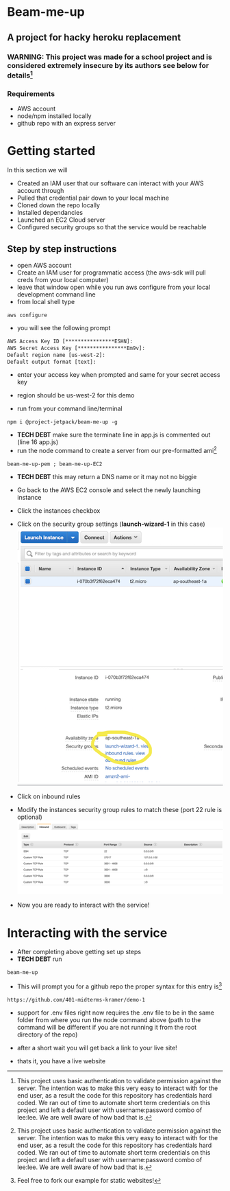 # Beam-me-up
## A project for hacky heroku replacement
### WARNING: This project was made for a school project and is considered extremely insecure by its authors see below for details[^1]

### Requirements
  - AWS account
  - node/npm installed locally
  - github repo with an express server


# Getting started 
In this section we will 
- Created an IAM user that our software can interact with your AWS account through
- Pulled that credential pair down to your local machine
- Cloned down the repo locally
- Installed dependancies
- Launched an EC2 Cloud server
- Configured security groups so that the service would be reachable

## Step by step instructions
  - open AWS account
  - Create an IAM user for programmatic access (the aws-sdk will pull creds from your local computer)
  - leave that window open while you run aws configure from your local development command line
  - from local shell type 
  ```
  aws configure
  ```
  - you will see the following prompt
  ```
AWS Access Key ID [****************ESHN]: 
AWS Secret Access Key [****************Em9v]: 
Default region name [us-west-2]: 
Default output format [text]: 
```
  - enter your access key when prompted and same for your secret access key
  - region should be us-west-2 for this demo
  
  - run from your command line/terminal
  ``` 
  npm i @project-jetpack/beam-me-up -g
  ```

  - **TECH DEBT** make sure the terminate line in app.js is commented out (line 16 app.js)
  - run the node command to create a server from our pre-formatted ami[^1]

  ```
beam-me-up-pem ; beam-me-up-EC2
  ```

  - **TECH DEBT** this may return a DNS name or it may not no biggie
  - Go back to the AWS EC2 console and select the newly launching instance
  - Click the instances checkbox
  - Click on the security group settings (**launch-wizard-1** in this case)
  ![image](resources/securitynav.png)
  - Click on inbound rules
  - Modify the instances security group rules to match these (port 22 rule is optional)
![img](resources/securitygroups.png)

  - Now you are ready to interact with the service!

# Interacting with the service

- After completing above getting set up steps 
- **TECH DEBT** run 
```
beam-me-up
```
- This will prompt you for a github repo the proper syntax for this entry is[^2]
```
https://github.com/401-midterms-kramer/demo-1
```
- support for .env files right now requires the .env file to be in the same folder from where you run the node command above (path to the command will be different if you are not running it from the root directory of the repo)

- after a short wait you will get back a link to your live site!
- thats it, you have a live website










[^1]: This project uses basic authentication to validate permission against the server. The intention was to make this very easy to interact with for the end user, as a result the code for this repository has credentials hard coded. We ran out of time to automate short term credentials on this project and left a default user with username:password combo of lee:lee. We are well aware of how bad that is.

[^2]: Feel free to fork our example for static websites!